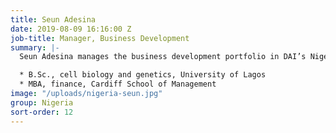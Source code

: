 ```yaml
---
title: Seun Adesina
date: 2019-08-09 16:16:00 Z
job-title: Manager, Business Development
summary: |-
  Seun Adesina manages the business development portfolio in DAI’s Nigeria office. In this role, his focus is on the development of new business initiatives and the growth of nontraditional business. Since 2007, his professional focus has been sales, client management, and business development in the finance and technology sectors. He previously worked for Interswitch and Dimension Data West Africa. Seun formerly served as a regional manager in the downstream oil and gas sector, where he was responsible for developing the marine business of Forte Oil Plc.

  * B.Sc., cell biology and genetics, University of Lagos
  * MBA, finance, Cardiff School of Management
image: "/uploads/nigeria-seun.jpg"
group: Nigeria
sort-order: 12
---
```


